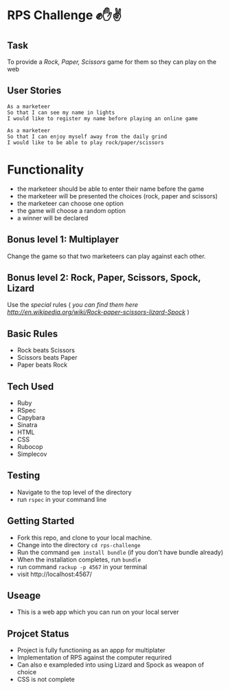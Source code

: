 # RPS Challenge ✊✋✌️

## Task

To  provide a _Rock, Paper, Scissors_ game for them so they can play on the web

## User Stories 

```
As a marketeer
So that I can see my name in lights
I would like to register my name before playing an online game

As a marketeer
So that I can enjoy myself away from the daily grind
I would like to be able to play rock/paper/scissors
```

# Functionality

- the marketeer should be able to enter their name before the game
- the marketeer will be presented the choices (rock, paper and scissors)
- the marketeer can choose one option
- the game will choose a random option
- a winner will be declared

## Bonus level 1: Multiplayer

Change the game so that two marketeers can play against each other.

## Bonus level 2: Rock, Paper, Scissors, Spock, Lizard

Use the _special_ rules ( _you can find them here http://en.wikipedia.org/wiki/Rock-paper-scissors-lizard-Spock_ )

## Basic Rules

- Rock beats Scissors
- Scissors beats Paper
- Paper beats Rock

## Tech Used ##
- Ruby
- RSpec
- Capybara
- Sinatra
- HTML
- CSS
- Rubocop
- Simplecov

## Testing ##

- Navigate to the top level of the directory
- run `rspec` in your command line

## Getting Started ##

- Fork this repo, and clone to your local machine.
- Change into the directory `cd rps-challenge`
- Run the command  `gem install bundle` (if you don't have bundle already)
- When the installation completes, run `bundle`
- run command `rackup -p 4567` in your terminal
- visit http://localhost:4567/

## Useage 

- This is a web app which you can run on your local server


## Projcet Status

- Project is fully functioning as an appp for multiplater
- Implementation of RPS against the computer requrired 
- Can also e exampleded into using Lizard and Spock as weapon of choice
- CSS is not complete 
